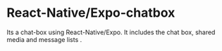 # React-Native/Expo-chatbox
Its a chat-box using React-Native/Expo. It includes the chat box, shared media and message lists .
